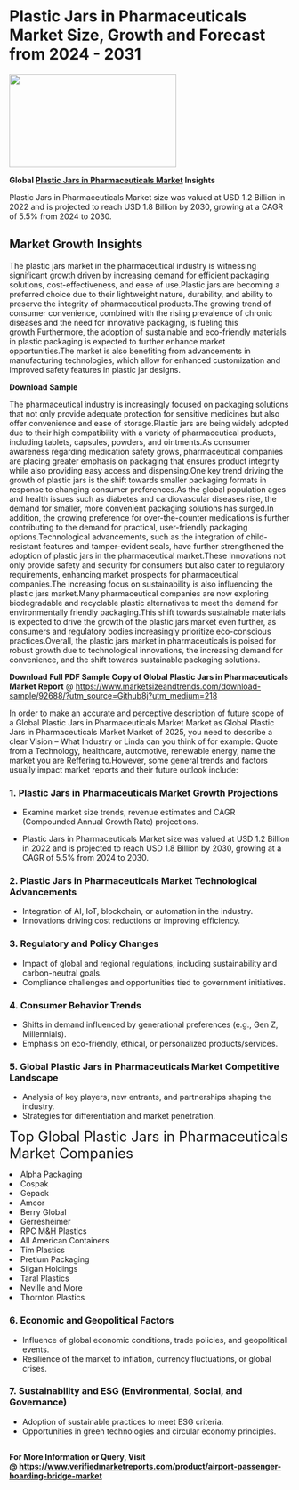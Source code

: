 <H1>Plastic Jars in Pharmaceuticals Market Size, Growth and Forecast from 2024 - 2031</H1><img class="aligncenter size-medium wp-image-584254" src="https://thirdeyenews.in/wp-content/uploads/2024/09/Global-Market-Research-300x168.jpeg" alt="" width="300" height="168" /><p><strong>Global&nbsp;<a href="https://www.marketsizeandtrends.com/download-sample/92688/?utm_source=Github8j?utm_medium=218">Plastic Jars in Pharmaceuticals Market</a> Insights</strong></p><p>Plastic Jars in Pharmaceuticals Market size was valued at USD 1.2 Billion in 2022 and is projected to reach USD 1.8 Billion by 2030, growing at a CAGR of 5.5% from 2024 to 2030.</p><p><h2>Market Growth Insights</h2> <p>The plastic jars market in the pharmaceutical industry is witnessing significant growth driven by increasing demand for efficient packaging solutions, cost-effectiveness, and ease of use.Plastic jars are becoming a preferred choice due to their lightweight nature, durability, and ability to preserve the integrity of pharmaceutical products.The growing trend of consumer convenience, combined with the rising prevalence of chronic diseases and the need for innovative packaging, is fueling this growth.Furthermore, the adoption of sustainable and eco-friendly materials in plastic packaging is expected to further enhance market opportunities.The market is also benefiting from advancements in manufacturing technologies, which allow for enhanced customization and improved safety features in plastic jar designs.</p> <p><strong>Download Sample</strong></p> <p>The pharmaceutical industry is increasingly focused on packaging solutions that not only provide adequate protection for sensitive medicines but also offer convenience and ease of storage.Plastic jars are being widely adopted due to their high compatibility with a variety of pharmaceutical products, including tablets, capsules, powders, and ointments.As consumer awareness regarding medication safety grows, pharmaceutical companies are placing greater emphasis on packaging that ensures product integrity while also providing easy access and dispensing.One key trend driving the growth of plastic jars is the shift towards smaller packaging formats in response to changing consumer preferences.As the global population ages and health issues such as diabetes and cardiovascular diseases rise, the demand for smaller, more convenient packaging solutions has surged.In addition, the growing preference for over-the-counter medications is further contributing to the demand for practical, user-friendly packaging options.Technological advancements, such as the integration of child-resistant features and tamper-evident seals, have further strengthened the adoption of plastic jars in the pharmaceutical market.These innovations not only provide safety and security for consumers but also cater to regulatory requirements, enhancing market prospects for pharmaceutical companies.The increasing focus on sustainability is also influencing the plastic jars market.Many pharmaceutical companies are now exploring biodegradable and recyclable plastic alternatives to meet the demand for environmentally friendly packaging.This shift towards sustainable materials is expected to drive the growth of the plastic jars market even further, as consumers and regulatory bodies increasingly prioritize eco-conscious practices.Overall, the plastic jars market in pharmaceuticals is poised for robust growth due to technological innovations, the increasing demand for convenience, and the shift towards sustainable packaging solutions.<p><span class=""><strong>Download Full PDF Sample Copy of Global Plastic Jars in Pharmaceuticals Market Report</strong> @ <a href="https://www.marketsizeandtrends.com/download-sample/92688/?utm_source=Github8j?utm_medium=218" target="_blank">https://www.marketsizeandtrends.com/download-sample/92688/?utm_source=Github8j?utm_medium=218</a></span></p><p>In order to make an accurate and perceptive description of future scope of a Global&nbsp;Plastic Jars in Pharmaceuticals Market Market as Global&nbsp;Plastic Jars in Pharmaceuticals Market Market of 2025, you need to describe a clear Vision &ndash; What Industry or Linda can you think of for example: Quote from a Technology, healthcare, automotive, renewable energy, name the market you are Reffering to.However, some general trends and factors usually impact market reports and their future outlook include:</p><h3>1.&nbsp;<strong>Plastic Jars in Pharmaceuticals Market Growth Projections</strong></h3><ul><li>Examine market size trends, revenue estimates and CAGR (Compounded Annual Growth Rate) projections.</li><li><p>Plastic Jars in Pharmaceuticals Market size was valued at USD 1.2 Billion in 2022 and is projected to reach USD 1.8 Billion by 2030, growing at a CAGR of 5.5% from 2024 to 2030.</p></li></ul><h3>2.&nbsp;<strong>Plastic Jars in Pharmaceuticals Market Technological Advancements</strong></h3><ul><li>Integration of AI, IoT, blockchain, or automation in the industry.</li><li>Innovations driving cost reductions or improving efficiency.</li></ul><h3>3.&nbsp;<strong>Regulatory and Policy Changes</strong></h3><ul><li>Impact of global and regional regulations, including sustainability and carbon-neutral goals.</li><li>Compliance challenges and opportunities tied to government initiatives.</li></ul><h3>4.&nbsp;<strong>Consumer Behavior Trends</strong></h3><ul><li>Shifts in demand influenced by generational preferences (e.g., Gen Z, Millennials).</li><li>Emphasis on eco-friendly, ethical, or personalized products/services.</li></ul><h3>5.&nbsp;<strong>Global Plastic Jars in Pharmaceuticals Market Competitive Landscape</strong></h3><ul><li>Analysis of key players, new entrants, and partnerships shaping the industry.</li><li>Strategies for differentiation and market penetration.</li></ul><p data-pm-slice="1 1 []"><span style="color: inherit; font-family: inherit; font-size: 25px;">Top Global Plastic Jars in Pharmaceuticals Market Companies</span></p><div class="" data-test-id=""><p><li>Alpha Packaging</li><li> Cospak</li><li> Gepack</li><li> Amcor</li><li> Berry Global</li><li> Gerresheimer</li><li> RPC M&H Plastics</li><li> All American Containers</li><li> Tim Plastics</li><li> Pretium Packaging</li><li> Silgan Holdings</li><li> Taral Plastics</li><li> Neville and More</li><li> Thornton Plastics</li></p></div><h3>6.&nbsp;<strong>Economic and Geopolitical Factors</strong></h3><ul><li>Influence of global economic conditions, trade policies, and geopolitical events.</li><li>Resilience of the market to inflation, currency fluctuations, or global crises.</li></ul><h3>7.&nbsp;<strong>Sustainability and ESG (Environmental, Social, and Governance)</strong></h3><ul><li>Adoption of sustainable practices to meet ESG criteria.</li><li>Opportunities in green technologies and circular economy principles.</li></ul><h2><strong style="font-size: 14px;">For More Information or Query, Visit @&nbsp;</strong><a style="background-color: #ffffff; font-size: 14px;" href="https://www.marketsizeandtrends.com/report/plastic-jars-in-pharmaceuticals-market/" target="_blank">https://www.verifiedmarketreports.com/product/airport-passenger-boarding-bridge-market</a></h2>